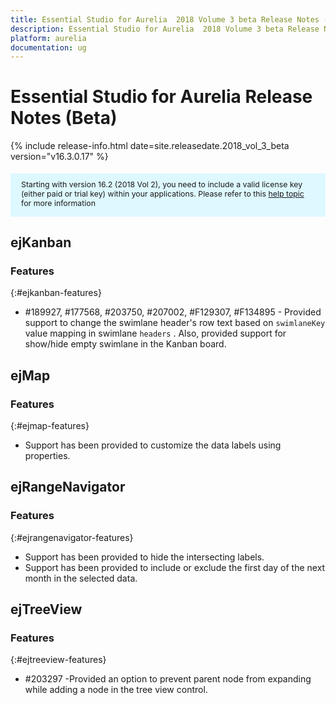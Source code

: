 ```yaml
---
title: Essential Studio for Aurelia  2018 Volume 3 beta Release Notes (Beta)
description: Essential Studio for Aurelia  2018 Volume 3 beta Release Notes (Beta)
platform: aurelia
documentation: ug
---
```


# Essential Studio for Aurelia Release Notes (Beta)

{% include release-info.html date=site.releasedate.2018_vol_3_beta  version="v16.3.0.17" %} 

<style>
#license {
    font-size: .88em!important;
margin-top: 1.5em;     margin-bottom: 1.5em;
    background-color: #def8ff;
    padding: 10px 17px 14px;
}
</style>

<div id="license">
Starting with version 16.2 (2018 Vol 2), you need to include a valid license key (either paid or trial key) within your applications. 
Please refer to this <a href="/common/essential-studio/licensing/license-key">help topic</a> for more information 
</div>






## ejKanban

### Features
{:#ejkanban-features}

*	\#189927, \#177568, \#203750, \#207002, \#F129307, \#F134895 - Provided support to change the swimlane header's row text based on `swimlaneKey` value mapping in swimlane `headers` . Also, provided support for show/hide empty swimlane in the Kanban board.
## ejMap

### Features
{:#ejmap-features}

* Support has been provided to customize the data labels using properties.
## ejRangeNavigator

### Features
{:#ejrangenavigator-features}
 
* Support has been provided to hide the intersecting labels.
* Support has been provided to include or exclude the first day of the next month in the selected data.
## ejTreeView

### Features
{:#ejtreeview-features}

* \#203297 -Provided an option to prevent parent node from expanding while adding a node in the tree view control.
